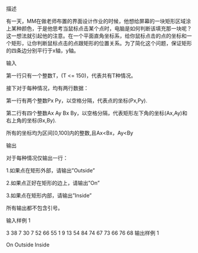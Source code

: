 描述

有一天，MM在做老师布置的界面设计作业的时候，他想给屏幕的一块矩形区域涂上某种颜色，于是他思考当鼠标点击某个点时，电脑是如何判断该填充那一块呢？这一想法就引起他的注意。在一个平面直角坐标系，给你鼠标点击的点的坐标和一个矩形，让你判断鼠标点击的点跟矩形的位置关系。为了简化这个问题，保证矩形的四条边分别平行于x轴，y轴。


输入

第一行只有一个整数T，(T <= 150)，代表共有T种情况。

接下对于每种情况，均有两行数据：

第一行有两个整数Px Py，以空格分隔，代表点的坐标(Px,Py).

第二行有四个整数Ax Ay Bx By，以空格分隔，代表矩形左下角的坐标(Ax,Ay)和右上角的坐标(Bx,By).

所有的坐标均为区间[0,100]内的整数,且Ax<Bx，Ay<By


输出

对于每种情况仅输出一行：

1.如果点在矩形外部，请输出”Outside”

2.如果点正好在矩形的边上，请输出”On”

3.如果点在矩形内部，请输出”Inside”

所有输出都不包含引号。


输入样例 1 

3
38 7
30 7 52 66
55 1
9 13 54 84
74 67
73 66 76 68
输出样例 1

On
Outside
Inside